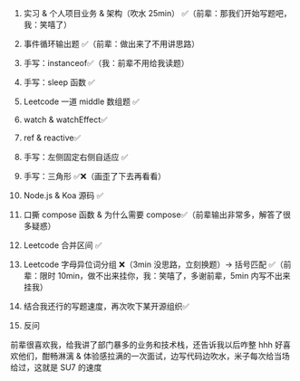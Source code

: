 1. 实习 & 个人项目业务 & 架构（吹水 25min） ✅（前辈：那我们开始写题吧，我：笑嘻了）

2. 事件循环输出题 ✅（前辈：做出来了不用讲思路）

3. 手写：instanceof✅（我：前辈不用给我读题）

4. 手写：sleep 函数 ✅

5. Leetcode 一道 middle 数组题 ✅

6. watch & watchEffect✅

7. ref & reactive✅

8. 手写：左侧固定右侧自适应 ✅

9. 手写：三角形 ✅❌（画歪了下去再看看）

10. Node.js & Koa 源码 ✅

11. 口撕 compose 函数 & 为什么需要 compose✅（前辈输出非常多，解答了很多疑惑）

12. Leetcode 合并区间 ✅

13. Leetcode 字母异位词分组 ❌（3min 没思路，立刻换题）-> 括号匹配 ✅（前辈：限时 10min，做不出来挂你，我：笑嘻了，多谢前辈，5min 内写不出来挂我）

14. 结合我还行的写题速度，再次吹下某开源组织✅

15. 反问

前辈很喜欢我，给我讲了部门暴多的业务和技术栈，还告诉我以后咋整 hhh 好喜欢他们，酣畅淋漓 & 体验感拉满的一次面试，边写代码边吹水，米子每次给当场给过，这就是 SU7 的速度
